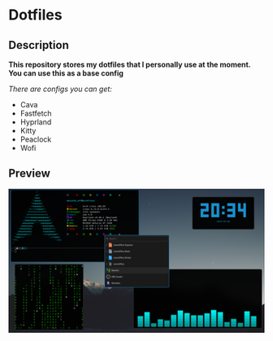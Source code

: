 # Dotfiles

## Description

**This repository stores my dotfiles that I personally use at the moment. You can use this as a base config**

*There are configs you can get:*
* Cava
* Fastfetch
* Hyprland
* Kitty
* Peaclock
* Wofi


## Preview

![](preview.png)


